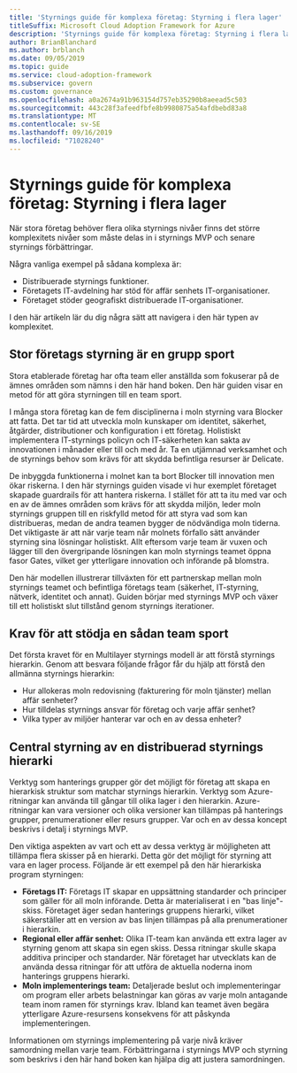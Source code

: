 ```yaml
---
title: 'Styrnings guide för komplexa företag: Styrning i flera lager'
titleSuffix: Microsoft Cloud Adoption Framework for Azure
description: 'Styrnings guide för komplexa företag: Styrning i flera lager'
author: BrianBlanchard
ms.author: brblanch
ms.date: 09/05/2019
ms.topic: guide
ms.service: cloud-adoption-framework
ms.subservice: govern
ms.custom: governance
ms.openlocfilehash: a0a2674a91b963154d757eb35290b8aeead5c503
ms.sourcegitcommit: 443c28f3afeedfbfe8b9980875a54afdbebd83a8
ms.translationtype: MT
ms.contentlocale: sv-SE
ms.lasthandoff: 09/16/2019
ms.locfileid: "71028240"
---
```

# <a name="governance-guide-for-complex-enterprises-multiple-layers-of-governance"></a>Styrnings guide för komplexa företag: Styrning i flera lager

När stora företag behöver flera olika styrnings nivåer finns det större komplexitets nivåer som måste delas in i styrnings MVP och senare styrnings förbättringar.

Några vanliga exempel på sådana komplexa är:

- Distribuerade styrnings funktioner.
- Företagets IT-avdelning har stöd för affär senhets IT-organisationer.
- Företaget stöder geografiskt distribuerade IT-organisationer.

I den här artikeln lär du dig några sätt att navigera i den här typen av komplexitet.

## <a name="large-enterprise-governance-is-a-team-sport"></a>Stor företags styrning är en grupp sport

Stora etablerade företag har ofta team eller anställda som fokuserar på de ämnes områden som nämns i den här hand boken. Den här guiden visar en metod för att göra styrningen till en team sport.

I många stora företag kan de fem disciplinerna i moln styrning vara Blocker att fatta. Det tar tid att utveckla moln kunskaper om identitet, säkerhet, åtgärder, distributioner och konfiguration i ett företag. Holistiskt implementera IT-styrnings policyn och IT-säkerheten kan sakta av innovationen i månader eller till och med år. Ta en utjämnad verksamhet och de styrnings behov som krävs för att skydda befintliga resurser är Delicate.

De inbyggda funktionerna i molnet kan ta bort Blocker till innovation men ökar riskerna. I den här styrnings guiden visade vi hur exemplet företaget skapade guardrails för att hantera riskerna. I stället för att ta itu med var och en av de ämnes områden som krävs för att skydda miljön, leder moln styrnings gruppen till en riskfylld metod för att styra vad som kan distribueras, medan de andra teamen bygger de nödvändiga moln tiderna. Det viktigaste är att när varje team når molnets förfallo sätt använder styrning sina lösningar holistiskt. Allt eftersom varje team är vuxen och lägger till den övergripande lösningen kan moln styrnings teamet öppna fasor Gates, vilket ger ytterligare innovation och införande på blomstra.

Den här modellen illustrerar tillväxten för ett partnerskap mellan moln styrnings teamet och befintliga företags team (säkerhet, IT-styrning, nätverk, identitet och annat). Guiden börjar med styrnings MVP och växer till ett holistiskt slut tillstånd genom styrnings iterationer.

## <a name="requirements-to-supporting-such-a-team-sport"></a>Krav för att stödja en sådan team sport

Det första kravet för en Multilayer styrnings modell är att förstå styrnings hierarkin. Genom att besvara följande frågor får du hjälp att förstå den allmänna styrnings hierarkin:

- Hur allokeras moln redovisning (fakturering för moln tjänster) mellan affär senheter?
- Hur tilldelas styrnings ansvar för företag och varje affär senhet?
- Vilka typer av miljöer hanterar var och en av dessa enheter?

## <a name="central-governance-of-a-distributed-governance-hierarchy"></a>Central styrning av en distribuerad styrnings hierarki

Verktyg som hanterings grupper gör det möjligt för företag att skapa en hierarkisk struktur som matchar styrnings hierarkin. Verktyg som Azure-ritningar kan använda till gångar till olika lager i den hierarkin. Azure-ritningar kan vara versioner och olika versioner kan tillämpas på hanterings grupper, prenumerationer eller resurs grupper. Var och en av dessa koncept beskrivs i detalj i styrnings MVP.

Den viktiga aspekten av vart och ett av dessa verktyg är möjligheten att tillämpa flera skisser på en hierarki. Detta gör det möjligt för styrning att vara en lager process. Följande är ett exempel på den här hierarkiska program styrningen:

- **Företags IT:** Företags IT skapar en uppsättning standarder och principer som gäller för all moln införande. Detta är materialiserat i en "bas linje"-skiss. Företaget äger sedan hanterings gruppens hierarki, vilket säkerställer att en version av bas linjen tillämpas på alla prenumerationer i hierarkin.
- **Regional eller affär senhet:** Olika IT-team kan använda ett extra lager av styrning genom att skapa sin egen skiss. Dessa ritningar skulle skapa additiva principer och standarder. När företaget har utvecklats kan de använda dessa ritningar för att utföra de aktuella noderna inom hanterings gruppens hierarki.
- **Moln implementerings team:** Detaljerade beslut och implementeringar om program eller arbets belastningar kan göras av varje moln antagande team inom ramen för styrnings krav. Ibland kan teamet även begära ytterligare Azure-resursens konsekvens för att påskynda implementeringen.

Informationen om styrnings implementering på varje nivå kräver samordning mellan varje team. Förbättringarna i styrnings MVP och styrning som beskrivs i den här hand boken kan hjälpa dig att justera samordningen.

